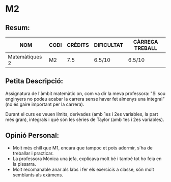 # M2
## Resum:
| NOM | CODI | CRÈDITS | DIFICULTAT | CÀRREGA TREBALL | 
| --- | ---- | ------- | -----------| --------------- |
| Matemàtiques 2 | M2 |   7.5   |    6.5/10    |       6.5/10      | 

## Petita Descripció:
Assignatura de l'àmbit matemàtic on, com va dir la meva professora: "Si sou enginyers no podeu acabar la carrera sense haver fet almenys una integral" (no és gaire important per la carrera).

Durant el curs es veuen límits, derivades (amb 1es i 2es variables, la part més gran), integrals i què són les sèries de Taylor (amb 1es i 2es variables).

## Opinió Personal:
- Molt més chill que M1, encara que tampoc et pots adormir, s'ha de treballar i practicar.
- La professora Mònica una jefa, explicava molt bé i també tot ho feia en la pissarra.
- Molt recomanable anar als labs i fer els exercicis a classe, són molt semblants als exàmens.
